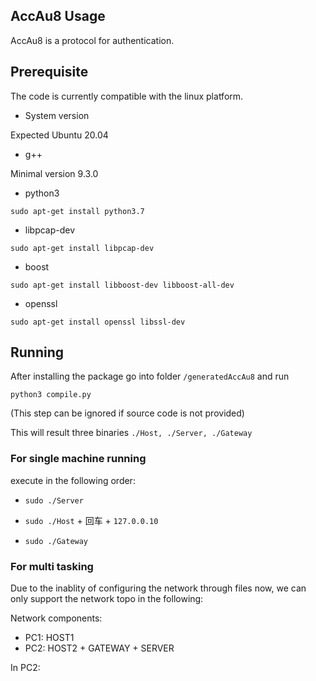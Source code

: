## AccAu8 Usage
AccAu8 is a protocol for authentication.

## Prerequisite 
The code is currently compatible with the linux platform.

- System version

Expected Ubuntu 20.04

- g++

Minimal version 9.3.0

- python3

```sudo apt-get install python3.7```

- libpcap-dev

```sudo apt-get install libpcap-dev```

- boost

```sudo apt-get install libboost-dev libboost-all-dev```

- openssl

```sudo apt-get install openssl libssl-dev```


## Running



After installing the package go into folder  ```/generatedAccAu8``` and run

 ```python3 compile.py``` 

 (This step can be ignored if source code is not provided)

 This will result three binaries ```./Host, ./Server, ./Gateway```

### For single machine running

 execute in the following order:

 - ```sudo ./Server```


 - ```sudo ./Host``` + 回车 + ```127.0.0.10``` 


 - ```sudo ./Gateway```


 ### For multi tasking
Due to the inablity of configuring the network through files now, we can only support the network topo in the following:


Network components: 
- PC1: HOST1
- PC2: HOST2 + GATEWAY + SERVER

In PC2: 